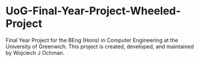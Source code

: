 # UoG-Final-Year-Project-Wheeled-Project
Final Year Project for the BEng (Hons) in Computer Engineering at the University of Greenwich. This project is created, developed, and maintained by Wojciech J Ochman.
